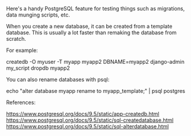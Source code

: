Here's a handy PostgreSQL feature for testing things such as migrations,
data munging scripts, etc.

When you create a new database, it can be created from a template
database. This is usually a lot faster than remaking the database from
scratch.

For example:

  createdb -O myuser -T myapp myapp2
  DBNAME=myapp2 django-admin my_script
  dropdb myapp2

You can also rename databases with psql:

  echo "alter database myapp rename to myapp_template;" | psql postgres


References:

https://www.postgresql.org/docs/9.5/static/app-createdb.html
https://www.postgresql.org/docs/9.5/static/sql-createdatabase.html
https://www.postgresql.org/docs/9.5/static/sql-alterdatabase.html
